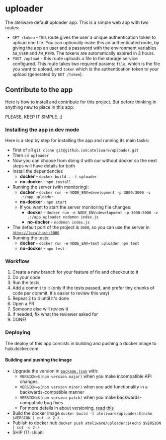 # uploader

The ateliware default uploader app. This is a simple web app with
two routes:

- `GET /token` - this route gives the user a unique authentication
token to upload one file. You can optionally make this an
authenticated route, by giving the app an user and a password with
the environment variables `AW_USER` and `AW_PSWD`. The tokens are
automatically expired in 3 hours.
- `POST /upload` - this route uploads a file to the storage service
configured.  This route takes two required params: `file`, which is
the file you want to upload, and `token` which is the authentication
token to your upload (generated by `GET /token`).

## Contribute to the app

Here is how to install and contribute for this project. But before
thinking in anything new to place in this app:

PLEASE, KEEP IT SIMPLE. ;)

### Installing the app in dev mode

Here is a step by step for installing the app and running its main
tasks:

- First of all `git clone git@github.com:ateliware/uploader.git`
- Then `cd uploader`
- Now you can choose from doing it with our without docker so the
next steps will have details for both
- Install the dependencies
  - **docker** - `docker build . -t uploader`
  - **no-docker** - `npm install`
- Running the server (with monitoring):
  - **docker** - `docker run -e NODE_ENV=development -p 3000:3000
  -v .:/app uploader`
  - **no-docker** - `npm start`
  - If you want to start the server monitoring file changes:
    - **docker** - `docker run -e NODE_ENV=development -p 3000:3000
    -v .:/app uploader nodemon index.js`
    - **no-docker** - `nodemon index.js`
- The default port of the project is `3000`, so you can use the
server in [`http://localhost:3000`](http://localhost:3000)
- Running the tests:
  - **docker** - `docker run -e NODE_ENV=test uploader npm test`
  - **no-docker** - `npm test`

### Workflow

1. Create a new branch for your feature of fix and checkout to it
2. Do your code
3. Run the tests
4. Add a commit to it (only if the tests passed, and prefer tiny
chunks of code per commit, it's easier to review this way)
5. Repeat 2 to 4 until it's done
6. Open a PR
7. Someone else will review it
  1. If needed, fix what the reviewer asked for
8. DONE!

### Deploying

The deploy of this app consists in building and pushing a docker
image to hub.docker.com.

#### Building and pushing the image

- Upgrade the version in [`package.json`](./package.json) with:
  - `VERSION=$(npm version major)` when you make incompatible API changes
  - `VERSION=$(npm version minor)` when you add functionality in a
  backwards-compatible manner
  - `VERSION=$(npm version patch)` when you make backwards-compatible
  bug fixes
  - For more details in about versioning, [read this](http://semver.org)
- Build the docker image `docker build -t
ateliware/uploader:$(echo $VERSION | cut -c 2-) .`
- Publish to docker hub `docker push
ateliware/uploader:$(echo $VERSION | cut -c 2-)`
- SHIP IT! :shipit:

